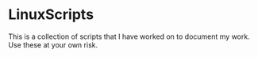 # LinuxScripts

This is a collection of scripts that I have worked on to document my work.  Use these at your own risk.
